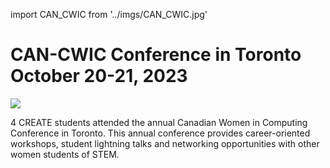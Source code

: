<!-- ##CAN-CWIC Conference in Toronto October 20-21, 2023 ​
 -->
import CAN_CWIC from '../imgs/CAN_CWIC.jpg'


<h1>CAN-CWIC Conference in Toronto October 20-21, 2023
​ </h1>
<p ><img src={CAN_CWIC}/></p>

4 CREATE students attended the annual Canadian Women in Computing Conference in Toronto. This annual conference provides career-oriented workshops, student lightning talks and networking opportunities with other women students of STEM.